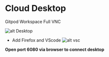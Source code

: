 # Cloud Desktop

Gitpod Workspace Full VNC

![alt Desktop](https://i.imgur.com/QxPUGV9.png)

- Add Firefox and VScode
![alt vsc](https://i.imgur.com/t2mfGFs.png)

**Open port 6080 via browser to connect desktop**

